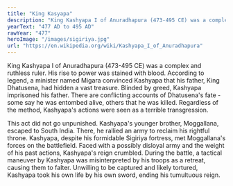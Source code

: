 ```yaml
---
title: "King Kasyapa"
description: "King Kashyapa I of Anuradhapura (473-495 CE) was a complex and ruthless ruler.  His rise to power was stained with blood. According to legend, a minister named Migara convinced Kashyapa that his father, King Dhatusena, had hidden a vast treasure. Blinded by greed, Kashyapa imprisoned his father. There are conflicting accounts of Dhatusena's fate - some say he was entombed alive, others that he was killed. Regardless of the method, Kashyapa's actions were seen as a terrible transgression.,This act did not go unpunished. Kashyapa's younger brother, Moggallana, escaped to South India. There, he rallied an army to reclaim his rightful throne.  Kashyapa, despite his formidable Sigiriya fortress, met Moggallana's forces on the battlefield. Faced with a possibly disloyal army and the weight of his past actions, Kashyapa's reign crumbled.  During the battle, a tactical maneuver by Kashyapa was misinterpreted by his troops as a retreat, causing them to falter.  Unwilling to be captured and likely tortured, Kashyapa took his own life by his own sword, ending his tumultuous reign."
yearText: "477 AD to 495 AD"
rawYear: "477"
heroImage: "/images/sigiriya.jpg"
url: "https://en.wikipedia.org/wiki/Kashyapa_I_of_Anuradhapura"
---
```


King Kashyapa I of Anuradhapura (473-495 CE) was a complex and ruthless ruler.  His rise to power was stained with blood. According to legend, a minister named Migara convinced Kashyapa that his father, King Dhatusena, had hidden a vast treasure. Blinded by greed, Kashyapa imprisoned his father. There are conflicting accounts of Dhatusena's fate - some say he was entombed alive, others that he was killed. Regardless of the method, Kashyapa's actions were seen as a terrible transgression.

This act did not go unpunished. Kashyapa's younger brother, Moggallana, escaped to South India. There, he rallied an army to reclaim his rightful throne.  Kashyapa, despite his formidable Sigiriya fortress, met Moggallana's forces on the battlefield. Faced with a possibly disloyal army and the weight of his past actions, Kashyapa's reign crumbled.  During the battle, a tactical maneuver by Kashyapa was misinterpreted by his troops as a retreat, causing them to falter.  Unwilling to be captured and likely tortured, Kashyapa took his own life by his own sword, ending his tumultuous reign.
